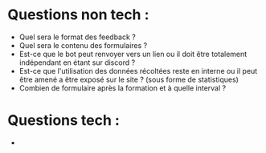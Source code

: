 # Questions non tech :
- Quel sera le format des feedback ?
- Quel sera le contenu des formulaires ?
- Est-ce que le bot peut renvoyer vers un lien ou il doit être totalement indépendant en étant sur discord ?
- Est-ce que l'utilisation des données récoltées reste en interne ou il peut être amené a être exposé sur le site ? (sous forme de statistiques)
- Combien de formulaire après la formation et à quelle interval ?
# Questions tech : 
- 
